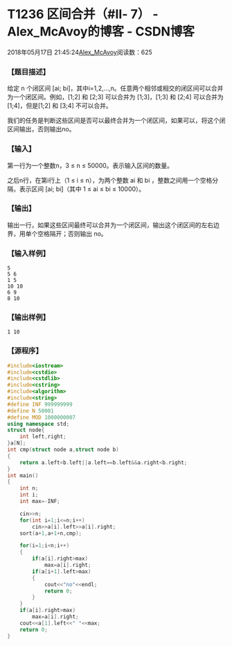 # T1236 区间合并（#Ⅱ- 7） - Alex_McAvoy的博客 - CSDN博客





2018年05月17日 21:45:24[Alex_McAvoy](https://me.csdn.net/u011815404)阅读数：625








### 【题目描述】

给定 n 个闭区间 [ai; bi]，其中i=1,2,...,n。任意两个相邻或相交的闭区间可以合并为一个闭区间。例如，[1;2] 和 [2;3] 可以合并为 [1;3]，[1;3] 和 [2;4] 可以合并为 [1;4]，但是[1;2] 和 [3;4] 不可以合并。

我们的任务是判断这些区间是否可以最终合并为一个闭区间，如果可以，将这个闭区间输出，否则输出no。

### 【输入】

第一行为一个整数n，3 ≤ n ≤ 50000。表示输入区间的数量。

之后n行，在第i行上（1 ≤ i ≤ n），为两个整数 ai 和 bi ，整数之间用一个空格分隔，表示区间 [ai; bi]（其中 1 ≤ ai ≤ bi ≤ 10000）。

### 【输出】

输出一行，如果这些区间最终可以合并为一个闭区间，输出这个闭区间的左右边界，用单个空格隔开；否则输出 no。

### 【输入样例】

```
5
5 6
1 5
10 10
6 9
8 10
```

### 【输出样例】
`1 10`
### 【源程序】

```cpp
#include<iostream>
#include<cstdio>
#include<cstdlib>
#include<cstring>
#include<algorithm>
#include<string>
#define INF 999999999
#define N 50001
#define MOD 1000000007
using namespace std;
struct node{
    int left,right;
}a[N];
int cmp(struct node a,struct node b)
{
    return a.left<b.left||a.left==b.left&&a.right<b.right;
}
int main()
{
    int n;
    int i;
    int max=-INF;

    cin>>n;
    for(int i=1;i<=n;i++)
        cin>>a[i].left>>a[i].right;
    sort(a+1,a+1+n,cmp);

    for(i=1;i<n;i++)
    {
        if(a[i].right>max)
            max=a[i].right;
        if(a[i+1].left>max)
        {
            cout<<"no"<<endl;
            return 0;
        }
    }
    if(a[i].right>max)
        max=a[i].right;
    cout<<a[1].left<<" "<<max;
    return 0;
}
```






